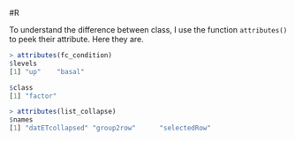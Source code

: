 #R 

To understand the difference between class, I use the function `attributes()` to peek their attribute. Here they are.
```R
> attributes(fc_condition)
$levels
[1] "up"    "basal"

$class
[1] "factor"

> attributes(list_collapse)
$names
[1] "datETcollapsed" "group2row"      "selectedRow" 
```